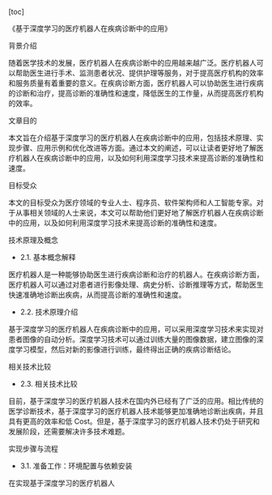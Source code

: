 
[toc]                    
                
                
《基于深度学习的医疗机器人在疾病诊断中的应用》

背景介绍

随着医学技术的发展，医疗机器人在疾病诊断中的应用越来越广泛。医疗机器人可以帮助医生进行手术、监测患者状况、提供护理等服务，对于提高医疗机构的效率和服务质量有着重要的意义。在疾病诊断方面，医疗机器人可以协助医生进行疾病的诊断和治疗，提高诊断的准确性和速度，降低医生的工作量，从而提高医疗机构的效率。

文章目的

本文旨在介绍基于深度学习的医疗机器人在疾病诊断中的应用，包括技术原理、实现步骤、应用示例和优化改进等方面。通过本文的阐述，可以让读者更好地了解医疗机器人在疾病诊断中的应用，以及如何利用深度学习技术来提高诊断的准确性和速度。

目标受众

本文的目标受众为医疗领域的专业人士、程序员、软件架构师和人工智能专家。对于从事相关领域的人士来说，本文可以帮助他们更好地了解医疗机器人在疾病诊断中的应用，以及如何利用深度学习技术来提高诊断的准确性和速度。

技术原理及概念

- 2.1. 基本概念解释

医疗机器人是一种能够协助医生进行疾病诊断和治疗的机器人。在疾病诊断方面，医疗机器人可以通过对患者进行影像处理、病史分析、诊断推理等方式，帮助医生快速准确地诊断出疾病，从而提高诊断的准确性和速度。

- 2.2. 技术原理介绍

基于深度学习的医疗机器人在疾病诊断中的应用，可以采用深度学习技术来实现对患者图像的自动分析。深度学习技术可以通过训练大量的图像数据，建立图像的深度学习模型，然后对新的影像进行训练，最终得出正确的疾病诊断结论。

相关技术比较

- 2.3. 相关技术比较

目前，基于深度学习的医疗机器人技术在国内外已经有了广泛的应用。相比传统的医学诊断技术，基于深度学习的医疗机器人技术能够更加准确地诊断出疾病，并且具有更高的效率和低 Cost。但是，基于深度学习的医疗机器人技术仍处于研究和发展阶段，还需要解决许多技术难题。

实现步骤与流程

- 3.1. 准备工作：环境配置与依赖安装

在实现基于深度学习的医疗机器人

